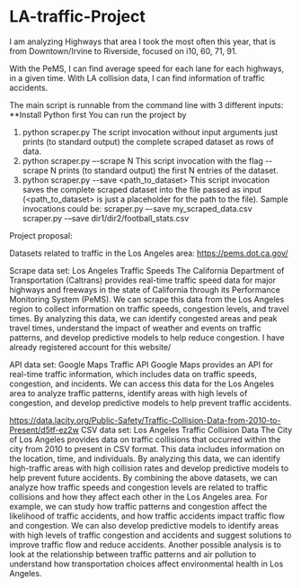 # LA-traffic-Project
I am analyzing Highways that area I took the most often this year, that is from Downtown/Irvine to Riverside, focused on i10, 60, 71, 91.

With the PeMS, I can find average speed for each lane for each highways, in a given time. With LA collision data, I can find information of traffic accidents.

The main script is runnable from the
command line with 3 different inputs:
**Install Python first
You can run the project by
1. python scraper.py
The script invocation without input arguments just prints (to standard
output) the complete scraped dataset as rows of data.
2. python scraper.py –-scrape N
This script invocation with the flag --scrape N prints (to standard output)
the first N entries of the dataset.
3. python scraper.py --save <path_to_dataset>
This script invocation saves the complete scraped dataset into the file
passed as input (<path_to_dataset> is just a placeholder for the path to
the file). Sample invocations could be:
scraper.py –-save my_scraped_data.csv
scraper.py -–save dir1/dir2/football_stats.csv



Project proposal:

Datasets related to traffic in the Los Angeles area:
https://pems.dot.ca.gov/

Scrape data set: Los Angeles Traffic Speeds
The California Department of Transportation (Caltrans) provides real-time traffic speed data
for major highways and freeways in the state of California through its Performance Monitoring
System (PeMS). We can scrape this data from the Los Angeles region to collect information on
traffic speeds, congestion levels, and travel times. By analyzing this data, we can identify
congested areas and peak travel times, understand the impact of weather and events on traffic
patterns, and develop predictive models to help reduce congestion. I have already registered
account for this website/

API data set: Google Maps Traffic API
Google Maps provides an API for real-time traffic information, which includes data on traffic
speeds, congestion, and incidents. We can access this data for the Los Angeles area to analyze
traffic patterns, identify areas with high levels of congestion, and develop predictive models to
help prevent traffic accidents.

https://data.lacity.org/Public-Safety/Traffic-Collision-Data-from-2010-to-Present/d5tf-ez2w
CSV data set: Los Angeles Traffic Collision Data
The City of Los Angeles provides data on traffic collisions that occurred within the city from
2010 to present in CSV format. This data includes information on the location, time, and
individuals. By analyzing this data, we can identify high-traffic areas with high collision rates
and develop predictive models to help prevent future accidents.
By combining the above datasets, we can analyze how traffic speeds and congestion levels are
related to traffic collisions and how they affect each other in the Los Angeles area. For example,
we can study how traffic patterns and congestion affect the likelihood of traffic accidents, and
how traffic accidents impact traffic flow and congestion. We can also develop predictive models
to identify areas with high levels of traffic congestion and accidents and suggest solutions to
improve traffic flow and reduce accidents. Another possible analysis is to look at the
relationship between traffic patterns and air pollution to understand how transportation choices
affect environmental health in Los Angeles.
